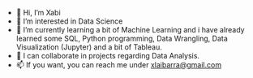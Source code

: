 - 👋 Hi, I’m Xabi
- 👀 I’m interested in Data Science
- 🌱 I’m currently learning a bit of Machine Learning and i have already learned some SQL, Python programming, Data Wrangling, Data Visualization (Jupyter) and a bit of Tableau.
- 💞️ I can collaborate in projects regarding Data Analysis.
- 📫 If you want, you can reach me under xlaibarra@gmail.com

<!---
waxa2/waxa2 is a ✨ special ✨ repository because its `README.md` (this file) appears on your GitHub profile.
You can click the Preview link to take a look at your changes.
--->
